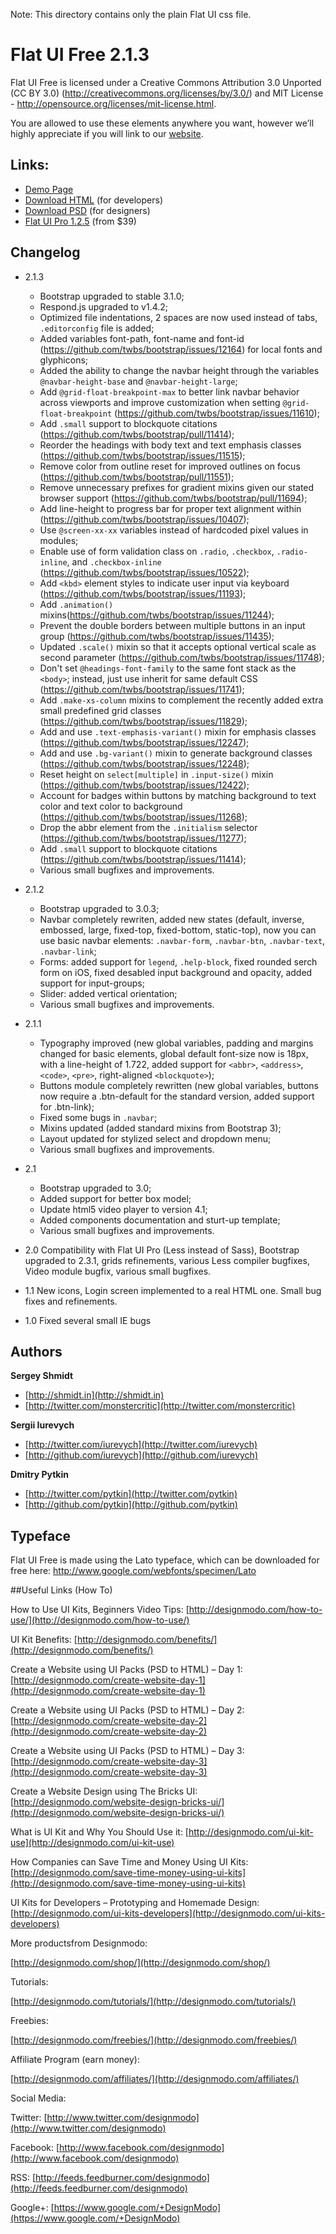 Note: This directory contains only the plain Flat UI css file.


Flat UI Free 2.1.3
=======

Flat UI Free is licensed under a Creative Commons Attribution 3.0 Unported (CC BY 3.0)  (http://creativecommons.org/licenses/by/3.0/) and MIT License - http://opensource.org/licenses/mit-license.html.

You are allowed to use these elements anywhere you want, however we’ll highly appreciate if you will link to our [website](http://designmodo.com).

## Links:

+ [Demo Page](http://designmodo.github.io/Flat-UI/)
+ [Download HTML](https://github.com/designmodo/Flat-UI/archive/master.zip) (for developers)
+ [Download PSD](http://designmodo.com/flat-free/) (for designers)
+ [Flat UI Pro 1.2.5](http://designmodo.com/flat/) (from $39)

## Changelog

+ 2.1.3
  * Bootstrap upgraded to stable 3.1.0;
  * Respond.js upgraded to v1.4.2;
  * Optimized file indentations, 2 spaces are now used instead of tabs, ```.editorconfig``` file is added;
  * Added variables font-path, font-name and font-id (https://github.com/twbs/bootstrap/issues/12164) for local fonts and glyphicons;
  * Added the ability to change the navbar height through the variables ```@navbar-height-base``` and ```@navbar-height-large```;
  * Add ```@grid-float-breakpoint-max``` to better link navbar behavior across viewports and improve customization when setting ```@grid-float-breakpoint``` (https://github.com/twbs/bootstrap/issues/11610);
  * Add ```.small``` support to blockquote citations (https://github.com/twbs/bootstrap/pull/11414);
  * Reorder the headings with body text and text emphasis classes (https://github.com/twbs/bootstrap/issues/11515);
  * Remove color from outline reset for improved outlines on focus (https://github.com/twbs/bootstrap/pull/11551);
  * Remove unnecessary prefixes for gradient mixins given our stated browser support (https://github.com/twbs/bootstrap/pull/11694);
  * Add line-height to progress bar for proper text alignment within (https://github.com/twbs/bootstrap/issues/10407);
  * Use ```@screen-xx-xx``` variables instead of hardcoded pixel values in modules;
  * Enable use of form validation class on ```.radio```, ```.checkbox```, ```.radio-inline```, and ```.checkbox-inline``` (https://github.com/twbs/bootstrap/issues/10522);
  * Add ```<kbd>``` element styles to indicate user input via keyboard (https://github.com/twbs/bootstrap/issues/11193);
  * Add ```.animation()``` mixins(https://github.com/twbs/bootstrap/issues/11244);
  * Prevent the double borders between multiple buttons in an input group (https://github.com/twbs/bootstrap/issues/11435);
  * Updated ```.scale()``` mixin so that it accepts optional vertical scale as second parameter (https://github.com/twbs/bootstrap/issues/11748);
  * Don't set ```@headings-font-family``` to the same font stack as the ```<body>```; instead, just use inherit for same default CSS (https://github.com/twbs/bootstrap/issues/11741);
  * Add ```.make-xs-column``` mixins to complement the recently added extra small predefined grid classes (https://github.com/twbs/bootstrap/issues/11829);
  * Add and use ```.text-emphasis-variant()``` mixin for emphasis classes (https://github.com/twbs/bootstrap/issues/12247);
  * Add and use ```.bg-variant()``` mixin to generate background classes (https://github.com/twbs/bootstrap/issues/12248);
  * Reset height on ```select[multiple]``` in ```.input-size()``` mixin (https://github.com/twbs/bootstrap/issues/12422);
  * Account for badges within buttons by matching background to text color and text color to background (https://github.com/twbs/bootstrap/issues/11268);
  * Drop the abbr element from the ```.initialism``` selector (https://github.com/twbs/bootstrap/issues/11277);
  * Add ```.small``` support to blockquote citations (https://github.com/twbs/bootstrap/issues/11414);
  * Various small bugfixes and improvements.

+ 2.1.2
  * Bootstrap upgraded to 3.0.3;
  * Navbar completely rewriten, added new states (default, inverse, embossed, large, fixed-top, fixed-bottom, static-top), now you can use basic navbar elements: ```.navbar-form```, ```.navbar-btn```, ```.navbar-text```, ```.navbar-link```;
  * Forms: added support for ```legend```, ```.help-block```, fixed rounded serch form on iOS, fixed desabled input background and opacity, added support for input-groups;
  * Slider: added vertical orientation;
  * Various small bugfixes and improvements.
+ 2.1.1
  * Typography improved (new global variables, padding and margins changed for basic elements, global default font-size now is 18px, with a line-height of 1.722, added support for ```<abbr>```, ```<address>```, ```<code>```, ```<pre>```, right-aligned ```<blockquote>```);
  * Buttons module completely rewritten (new global variables, buttons now require a .btn-default for the standard version, added support for .btn-link);
  * Fixed some bugs in ```.navbar```;
  * Mixins updated (added standard mixins from Bootstrap 3);
  * Layout updated for stylized select and dropdown menu;
  * Various small bugfixes and improvements.
+ 2.1
  * Bootstrap upgraded to 3.0;
  * Added support for better box model;
  * Update html5 video player to version 4.1;
  * Added components documentation and sturt-up template;
  * Various small bugfixes and improvements.
+ 2.0 Compatibility with Flat UI Pro (Less instead of Sass), Bootstrap upgraded to 2.3.1, grids refinements, various Less compiler bugfixes, Video module bugfix, various small bugfixes.
+ 1.1 New icons, Login screen implemented to a real HTML one. Small bug fixes and refinements.
+ 1.0 Fixed several small IE bugs



## Authors

**Sergey Shmidt**

+ [http://shmidt.in](http://shmidt.in)
+ [http://twitter.com/monstercritic](http://twitter.com/monstercritic)

**Sergii Iurevych**

+ [http://twitter.com/iurevych](http://twitter.com/iurevych)
+ [http://github.com/iurevych](http://github.com/iurevych)

**Dmitry Pytkin**

+ [http://twitter.com/pytkin](http://twitter.com/pytkin)
+ [http://github.com/pytkin](http://github.com/pytkin)

## Typeface
Flat UI Free is made using the Lato typeface, which can be downloaded for free here: http://www.google.com/webfonts/specimen/Lato

##Useful Links (How To)

How to Use UI Kits, Beginners Video Tips:				[http://designmodo.com/how-to-use/](http://designmodo.com/how-to-use/)


UI Kit Benefits:										[http://designmodo.com/benefits/](http://designmodo.com/benefits/)


Create a Website using UI Packs (PSD to HTML) – Day 1: 	[http://designmodo.com/create-website-day-1](http://designmodo.com/create-website-day-1)

Create a Website using UI Packs (PSD to HTML) – Day 2: 	[http://designmodo.com/create-website-day-2](http://designmodo.com/create-website-day-2)

Create a Website using UI Packs (PSD to HTML) – Day 3: 	[http://designmodo.com/create-website-day-3](http://designmodo.com/create-website-day-3)

Create a Website Design using The Bricks UI:			[http://designmodo.com/website-design-bricks-ui/](http://designmodo.com/website-design-bricks-ui/)

What is UI Kit and Why You Should Use it: 				[http://designmodo.com/ui-kit-use](http://designmodo.com/ui-kit-use)

How Companies can Save Time and Money Using UI Kits:	[http://designmodo.com/save-time-money-using-ui-kits](http://designmodo.com/save-time-money-using-ui-kits)

UI Kits for Developers – Prototyping and Homemade Design:	[http://designmodo.com/ui-kits-developers](http://designmodo.com/ui-kits-developers)


More productsfrom Designmodo:

[http://designmodo.com/shop/](http://designmodo.com/shop/)


Tutorials:

[http://designmodo.com/tutorials/](http://designmodo.com/tutorials/)


Freebies:

[http://designmodo.com/freebies/](http://designmodo.com/freebies/)


Affiliate Program (earn money):

[http://designmodo.com/affiliates/](http://designmodo.com/affiliates/)


Social Media:

Twitter: [http://www.twitter.com/designmodo](http://www.twitter.com/designmodo)

Facebook: [http://www.facebook.com/designmodo](http://www.facebook.com/designmodo)

RSS: [http://feeds.feedburner.com/designmodo](http://feeds.feedburner.com/designmodo)

Google+: [https://www.google.com/+DesignModo](https://www.google.com/+DesignModo)
